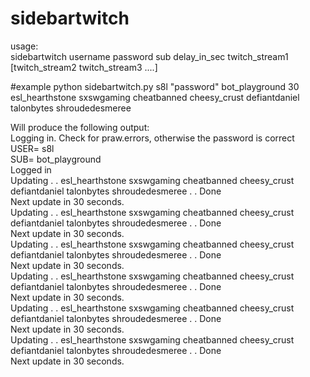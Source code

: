 # sidebartwitch

usage:  
sidebartwitch username password sub delay_in_sec twitch_stream1 [twitch_stream2 twitch_stream3 ....]   

#example
python sidebartwitch.py s8l "password" bot_playground 30 esl_hearthstone sxswgaming cheatbanned cheesy_crust defiantdaniel talonbytes shroudedesmeree

Will produce the following output:  
Logging in. Check for praw.errors, otherwise the password is correct  
USER= s8l  
SUB= bot_playground  
Logged in   
Updating . . esl_hearthstone sxswgaming cheatbanned cheesy_crust defiantdaniel talonbytes shroudedesmeree . . Done  
Next update in 30 seconds.   
Updating . . esl_hearthstone sxswgaming cheatbanned cheesy_crust defiantdaniel talonbytes shroudedesmeree . . Done  
Next update in 30 seconds.   
Updating . . esl_hearthstone sxswgaming cheatbanned cheesy_crust defiantdaniel talonbytes shroudedesmeree . . Done  
Next update in 30 seconds.   
Updating . . esl_hearthstone sxswgaming cheatbanned cheesy_crust defiantdaniel talonbytes shroudedesmeree . . Done  
Next update in 30 seconds.   
Updating . . esl_hearthstone sxswgaming cheatbanned cheesy_crust defiantdaniel talonbytes shroudedesmeree . . Done  
Next update in 30 seconds.   
Updating . . esl_hearthstone sxswgaming cheatbanned cheesy_crust defiantdaniel talonbytes shroudedesmeree . . Done  
Next update in 30 seconds.  

